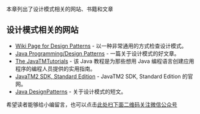 本章列出了设计模式相关的网站、书籍和文章

## 设计模式相关的网站 ##

 *  [Wiki Page for Design Patterns][] \- 以一种非常通用的方式检查设计模式。
 *  [Java Programming/Design Patterns][Java Programming_Design Patterns] \- 一篇关于设计模式的好文章。
 *  [The JavaTMTutorials][] \- 该 Java 教程是为那些想用 Java 编程语言创建应用程序的编程人员提供的实用指南。
 *  [JavaTM2 SDK, Standard Edition][JavaTM2 SDK_ Standard Edition] \- JavaTM2 SDK, Standard Edition 的官网。
 *  [Java DesignPatterns][] \- 关于设计模式的短文。


[Wiki Page for Design Patterns]: http://en.wikipedia.org/wiki/Design_pattern_%28computer_science%29
[Java Programming_Design Patterns]: http://en.wikibooks.org/wiki/Java_Programming/Design_Patterns
[The JavaTMTutorials]: http://java.sun.com/docs/books/tutorial/index.html
[JavaTM2 SDK_ Standard Edition]: http://java.sun.com/j2se/1.4.2/docs/index.html
[Java DesignPatterns]: http://exciton.cs.rice.edu/javaresources/DesignPatterns/


希望读者能够给小编留言，也可以点击[此处扫下面二维码关注微信公众号](https://www.ycbbs.vip/?p=28 "此处扫下面二维码关注微信公众号")